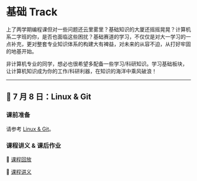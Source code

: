 # 基础 Track

上了两学期编程课但对一些问题还云里雾里？基础知识的大厦还摇摇晃晃？计算机系二字班的你，是否也面临这些困扰？基础赛道的学习，不仅仅是对大一学习的一点补充，更对整套专业知识体系的构建大有裨益，对未来的从容不迫，从打好牢固的地基开始。

非计算机专业的同学，想必也很希望多配备一些学习/科研知识。学习基础板块，让计算机知识成为你的工作/科研利器，在知识的海洋中乘风破浪！

---

## 🎉 7 月 8 日：Linux & Git

### 课前准备

请参考 [Linux & Git](linux/#_1)。

### 课程讲义 & 课后作业

🎥 [课程回放](https://www.bilibili.com/video/BV1DN411m74Q)

📄 [课程讲义](../pdfs/linux-handout.pdf)